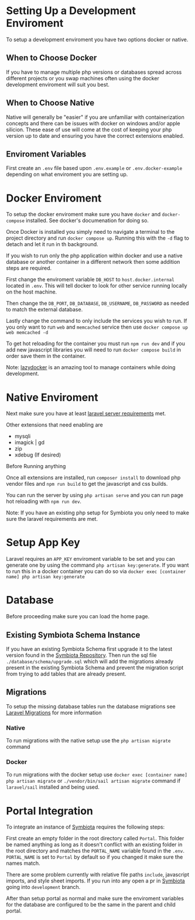 # Setting Up a Development Enviroment
To setup a development enviroment you have two options docker or native.

## When to Choose Docker
If you have to manage multiple php versions or databases spread across different projects or you swap machines often using the docker development enviroment will suit you best.

## When to Choose Native
Native will generally be "easier" if you are unfamiliar with containerization concepts and there can be issues with docker on windows and/or apple silicion. These ease of use will come at the cost of keeping your php version up to date and ensuring you have the correct extensions enabled.

## Enviroment Variables
First create an `.env` file based upon `.env.example` or `.env.docker-example` depending on what enviroment you are setting up.

# Docker Enviroment
To setup the docker enviroment make sure you have `docker` and `docker-compose` installed. See docker's documenation for doing so.

Once Docker is installed you simply need to navigate a terminal to the project directory and run `docker compose up`. Running this with the `-d` flag to detach and let it run in th background.

If you wish to run only the php application within docker and use a native database or another container in a different network then some addition steps are required.

First change the enviroment variable `DB_HOST` to `host.docker.internal` located in `.env`. This will tell docker to look for other service running locally on the host machine.

Then change the `DB_PORT`, `DB_DATABASE`, `DB_USERNAME`, `DB_PASSWORD` as needed to match the external database.

Lastly change the command to only include the services you wish to run. If you only want to run `web` and `memcached` service then use `docker compose up web memcached -d`

To get hot reloading for the container you must run `npm run dev` and if you add new javascript libraries you will need to run `docker compose build` in order save them in the container.

Note: [lazydocker](https://github.com/jesseduffield/lazydocker) is an amazing tool to manage containers while doing development.

# Native Enviroment
Next make sure you have at least [laravel server requirements](https://laravel.com/docs/12.x/deployment#server-requirements) met.

Other extensions that need enabling are
- mysqli
- imagick | gd
- zip
- xdebug (If desired)

Before Running anything

Once all extensions are installed, run `composer install` to download php vendor files and `npm run build` to get the javascript and css builds.

You can run the server by using `php artisan serve` and you can run page hot reloading with `npm run dev`.

Note: If you have an existing php setup for Symbiota you only need to make sure the laravel requirements are met.

# Setup App Key
Laravel requires an `APP_KEY` enviroment variable to be set and you can generate one by using the command `php artisan key:generate`. If you want to run this in a docker container you can do so via `docker exec [container name] php artisan key:generate` 

# Database
Before proceeding make sure you can load the home page.

## Existing Symbiota Schema Instance
If you have an existing Symbiota Schema first upgrade it to the latest version found in the [Symbiota Repository](https://github.com/Symbiota/Symbiota). Then run the sql file `./database/schema/upgrade.sql` which will add the migrations already present in the existing Symbiota Schema and prevent the migration script from trying to add tables that are already present.

## Migrations
To setup the missing database tables run the database migrations see [Laravel Migrations](https://laravel.com/docs/12.x/migrations) for more information

### Native
To run migrations with the native setup use the `php artisan migrate` command 

### Docker
To run migrations with the docker setup use `docker exec [container name] php artisan migrate` or `./vendor/bin/sail artisan migrate` command if `laravel/sail` installed and being used.

# Portal Integration
To integrate an instance of [Symbiota](https://github.com/Symbiota/Symbiota) requires the following steps:

First create an empty folder in the root directory called `Portal`. This folder be named anything as long as it doesn't conflict with an existing folder in the root directory and matches the `PORTAL_NAME` variable found in the `.env`. `PORTAL_NAME` is set to `Portal` by default so if you changed it make sure the names match.

There are some problem currently with relative file paths `include`, javascript imports, and style sheet imports. If you run into any open a pr in [Symbiota](https://github.com/Symbiota/Symbiota) going into `development` branch.

After than setup portal as normal and make sure the enviroment variables for the database are configured to be the same in the parent and child portal.
